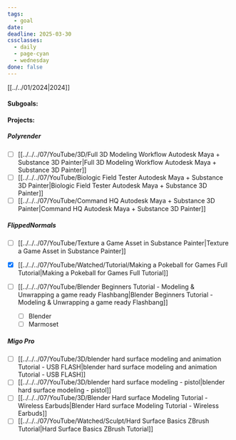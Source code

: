 ```yaml
---
tags:
  - goal
date: 
deadline: 2025-03-30
cssclasses:
  - daily
  - page-cyan
  - wednesday
done: false
---
```

[[../../01/2024|2024]]
#### Subgoals:
 
#### Projects:
##### Polyrender
- [ ] [[../../../07/YouTube/3D/Full 3D Modeling Workflow  Autodesk Maya + Substance 3D Painter|Full 3D Modeling Workflow  Autodesk Maya + Substance 3D Painter]]
- [ ] [[../../../07/YouTube/Biologic Field Tester  Autodesk Maya + Substance 3D Painter|Biologic Field Tester  Autodesk Maya + Substance 3D Painter]]
- [ ] [[../../../07/YouTube/Command HQ  Autodesk Maya + Substance 3D Painter|Command HQ  Autodesk Maya + Substance 3D Painter]]
##### FlippedNormals 
- [ ] [[../../../07/YouTube/Texture a Game Asset in Substance Painter|Texture a Game Asset in Substance Painter]]
- [x] [[../../../07/YouTube/Watched/Tutorial/Making a Pokeball for Games  Full Tutorial|Making a Pokeball for Games  Full Tutorial]]

- [ ] [[../../../07/YouTube/Blender Beginners Tutorial - Modeling & Unwrapping a game ready Flashbang|Blender Beginners Tutorial - Modeling & Unwrapping a game ready Flashbang]]
	- [ ] Blender
	- [ ] Marmoset
##### Migo Pro 
- [ ] [[../../../07/YouTube/3D/blender hard surface modeling and animation Tutorial  - USB FLASH|blender hard surface modeling and animation Tutorial  - USB FLASH]]
- [ ] [[../../../07/YouTube/3D/blender hard surface modeling - pistol|blender hard surface modeling - pistol]]
- [ ] [[../../../07/YouTube/3D/Blender Hard surface Modeling Tutorial - Wireless Earbuds|Blender Hard surface Modeling Tutorial - Wireless Earbuds]]
- [ ] [[../../../07/YouTube/Watched/Sculpt/Hard Surface Basics  ZBrush Tutorial|Hard Surface Basics  ZBrush Tutorial]]

